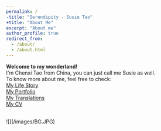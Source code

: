 ```yaml
---
permalink: /
-title: "Serendipity - Susie Tao"
+title: "About Me"
excerpt: "About me"
author_profile: true
redirect_from: 
  - /about/
  - /about.html
---
```


**Welcome to my wonderland!**   
I'm Chenxi Tao from China, you can just call me Susie as well.
<br/>
To know more about me, feel free to check:
<br/>
[My Life Story](/aboutme/)
<br/>
[My Portfolio](/portfolio/)
<br/>
[My Translations](/translations/)
<br/>
[My CV](/files/%20Chenxi%20Tao_CV(CHN-ENG).pdf)

<br/>
![](/images/BG.JPG)
